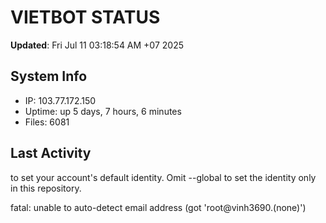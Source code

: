 # VIETBOT STATUS
**Updated**: Fri Jul 11 03:18:54 AM +07 2025

## System Info
- IP: 103.77.172.150
- Uptime: up 5 days, 7 hours, 6 minutes
- Files: 6081

## Last Activity

to set your account's default identity.
Omit --global to set the identity only in this repository.

fatal: unable to auto-detect email address (got 'root@vinh3690.(none)')
